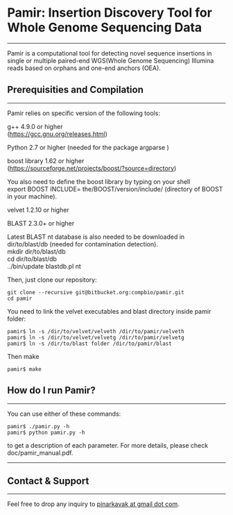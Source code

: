 # **Pamir**: Insertion Discovery Tool for Whole Genome Sequencing Data

---

Pamir is a computational tool for detecting novel sequence insertions in single or multiple paired-end WGS(Whole Genome Sequencing) Illumina reads based on orphans and one-end anchors (OEA).

## Prerequisities and Compilation
---

Pamir relies on specific version of the following tools:  

g++ 4.9.0 or higher  
(https://gcc.gnu.org/releases.html)  

Python 2.7 or higher (needed for the package argparse )  

boost library 1.62 or higher  
(https://sourceforge.net/projects/boost/?source=directory) 

You also need to define the boost library by typing on your shell  
export BOOST INCLUDE= the/BOOST/version/include/ (directory of BOOST in your machine).

velvet 1.2.10 or higher

BLAST 2.3.0+ or higher

Latest BLAST nt database is also needed to be downloaded in dir/to/blast/db (needed for contamination detection).  
mkdir dir/to/blast/db  
cd dir/to/blast/db  
../bin/update blastdb.pl nt  

Then, just clone our repository:

```
git clone --recursive git@bitbucket.org:compbio/pamir.git
cd pamir
```

You need to link the velvet executables and blast directory inside pamir folder: 
```
pamir$ ln -s /dir/to/velvet/velveth /dir/to/pamir/velveth  
pamir$ ln -s /dir/to/velvet/velvetg /dir/to/pamir/velvetg  
pamir$ ln -s /dir/to/blast folder /dir/to/pamir/blast  
```

Then make
```
pamir$ make
```

## How do I run Pamir?
---

You can use either of these commands:
```
pamir$ ./pamir.py -h
pamir$ python pamir.py -h
```
to get a description of each parameter. For more details, please check doc/pamir_manual.pdf.


---


## Contact & Support
---

Feel free to drop any inquiry to [pinarkavak at gmail dot com](mailto:).
